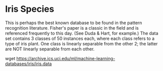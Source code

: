 # Iris Species
This is perhaps the best known database to be found in the pattern recognition literature. 
Fisher's paper is a classic in the field and is referenced frequently to this day. (See Duda & Hart, for example.) 
The data set contains 3 classes of 50 instances each, where each class refers to a type of iris plant. 
One class is linearly separable from the other 2; the latter are NOT linearly separable from each other. 

wget https://archive.ics.uci.edu/ml/machine-learning-databases/iris/iris.data
